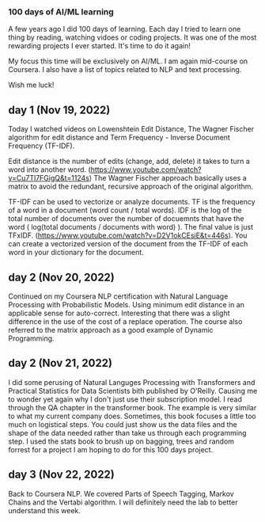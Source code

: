 ### 100 days of AI/ML learning

A few years ago I did 100 days of learning. Each day I tried to learn 
one thing by reading, watching vidoes or coding projects.  It was one 
of the most rewarding projects I ever started.  It's time to do it again!

My focus this time will be exclusively on AI/ML.  I am again mid-course on
Coursera.  I also have a list of topics related to NLP and text processing.  

Wish me luck!
  
## day 1 (Nov 19, 2022)

Today I watched videos on Lowenshtein Edit Distance, The Wagner Fischer algorithm
for edit distance and Term Frequency - Inverse Document Frequency (TF-IDF).

Edit distance is the number of edits (change, add, delete) it takes to turn a word 
into another word. (https://www.youtube.com/watch?v=Cu7Tl7FGigQ&t=1124s)
The Wagner Fischer approach basically uses a matrix to avoid the redundant, recursive
approach of the original algorithm.

TF-IDF can be used to vectorize or analyze documents.  TF is the frequency of a word in a document
(word count / total words). IDF is the log of the total number of documents over the number of docuemnts 
that have the word ( log(total documents / documents with word) ). The final value is just TFxIDF.
(https://www.youtube.com/watch?v=D2V1okCEsiE&t=446s).  You can create a vectorized version of the
document from the TF-IDF of each word in your dictionary for the document.

## day 2 (Nov 20, 2022)

Continued on my Coursera NLP certification with Natural Language Processing with Probabilistic Models.
Using minimum edit distance in an applicable sense for auto-correct. Interesting that there was a slight
difference in the use of the cost of a replace operation.  The course also referred to the matrix approach
as a good example of Dynamic Programming.

## day 2 (Nov 21, 2022)

I did some perusing of Natural Languges Processing with Transformers and Practical Statistics for
Data Scientists bith published by O'Reilly. Causing me to wonder yet again why I don't just use their
subscription model.  I read through the QA chapter in the transformer book.  The example is very similar to 
what my current company does. Sometimes, this book focuses a little too much on logistical steps.  You could
just show us the data files and the shape of the data needed rather than take us through each programming step.
I used the stats book to brush up on bagging, trees and random forrest for a project I am hoping to do for
this 100 days project.

## day 3 (Nov 22, 2022)

Back to Coursera NLP.  We covered Parts of Speech Tagging, Markov Chains and the Vertabi algorithm.  I will
definitely need the lab to better understand this week.






